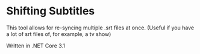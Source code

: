 # Shifting Subtitles
This tool allows for re-syncing multiple .srt files at once. (Useful if you have a lot of srt files of, for example, a tv show)

Written in .NET Core 3.1
